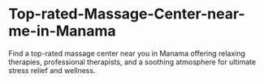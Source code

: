 # Top-rated-Massage-Center-near-me-in-Manama
Find a top-rated massage center near you in Manama offering relaxing therapies, professional therapists, and a soothing atmosphere for ultimate stress relief  and wellness.

